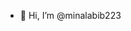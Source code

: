 - 👋 Hi, I’m @minalabib223

<!---
minalabib223/minalabib223 is a ✨ special ✨ repository because its `README.md` (this file) appears on your GitHub profile.
You can click the Preview link to take a look at your changes.
--->
